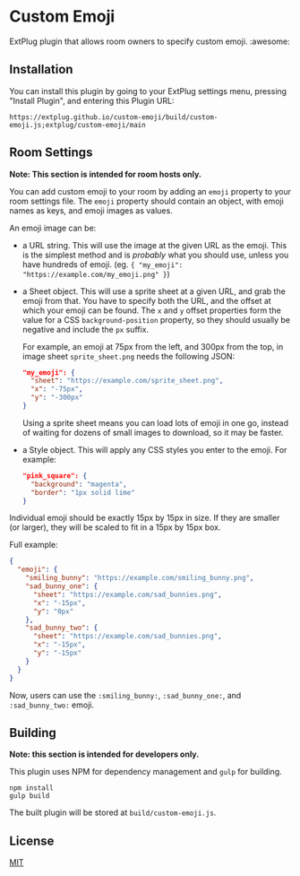 Custom Emoji
============

ExtPlug plugin that allows room owners to specify custom emoji. :awesome:

## Installation

You can install this plugin by going to your ExtPlug settings menu, pressing "Install Plugin",
and entering this Plugin URL:

```
https://extplug.github.io/custom-emoji/build/custom-emoji.js;extplug/custom-emoji/main
```

## Room Settings

**Note: This section is intended for room hosts only.**

You can add custom emoji to your room by adding an `emoji` property to your room settings file. The `emoji` property should contain an object, with emoji names as keys, and emoji images as values.

An emoji image can be:

  * a URL string. This will use the image at the given URL as the emoji. This is the simplest
    method and is *probably* what you should use, unless you have hundreds of emoji.
    (eg. `{ "my_emoji": "https://example.com/my_emoji.png" }`)
  * a Sheet object. This will use a sprite sheet at a given URL, and grab the emoji from that.
    You have to specify both the URL, and the offset at which your emoji can be found. The `x` and
    `y` offset properties form the value for a CSS `background-position` property, so they should
    usually be negative and include the `px` suffix.

    For example, an emoji at 75px from the left, and 300px from the top, in image sheet
    `sprite_sheet.png` needs the following JSON:
    ```json
    "my_emoji": {
      "sheet": "https://example.com/sprite_sheet.png",
      "x": "-75px",
      "y": "-300px"
    }
    ```
    Using a sprite sheet means you can load lots of emoji in one go, instead of waiting
    for dozens of small images to download, so it may be faster.
  * a Style object. This will apply any CSS styles you enter to the emoji.
    For example:

    ```json
    "pink_square": {
      "background": "magenta",
      "border": "1px solid lime"
    }
    ```

Individual emoji should be exactly 15px by 15px in size. If they are smaller (or larger), they will be scaled to fit in a 15px by 15px box.

Full example:

```json
{
  "emoji": {
    "smiling_bunny": "https://example.com/smiling_bunny.png",
    "sad_bunny_one": {
      "sheet": "https://example.com/sad_bunnies.png",
      "x": "-15px",
      "y": "0px"
    },
    "sad_bunny_two": {
      "sheet": "https://example.com/sad_bunnies.png",
      "x": "-15px",
      "y": "-15px"
    }
  }
}
```

Now, users can use the `:smiling_bunny:`, `:sad_bunny_one:`, and `:sad_bunny_two:` emoji.

## Building

**Note: this section is intended for developers only.**

This plugin uses NPM for dependency management and `gulp` for building.

```
npm install
gulp build
```

The built plugin will be stored at `build/custom-emoji.js`.

## License

[MIT](./LICENSE)

